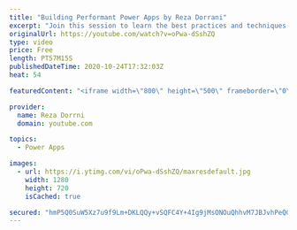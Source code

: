```yaml
---
title: "Building Performant Power Apps by Reza Dorrani"
excerpt: "Join this session to learn the best practices and techniques for performance optimization in Canvas Apps."
originalUrl: https://youtube.com/watch?v=oPwa-dSshZQ
type: video
price: Free
length: PT57M15S
publishedDateTime: 2020-10-24T17:32:03Z
heat: 54

featuredContent: "<iframe width=\"800\" height=\"500\" frameborder=\"0\" src=\"https://www.youtube.com/embed/oPwa-dSshZQ\" allow=\"accelerometer; autoplay; encrypted-media; gyroscope; picture-in-picture\" allowfullscreen></iframe>"

provider:
  name: Reza Dorrni
  domain: youtube.com

topics:
  - Power Apps

images:
  - url: https://i.ytimg.com/vi/oPwa-dSshZQ/maxresdefault.jpg
    width: 1280
    height: 720
    isCached: true

secured: "hmP5Q0SuW5Xz7u9f9Lm+DKLQQy+vSQFC4Y+4Ig9jMsONOuQhhvM7JBJvhPeQGMfLLWkDgfNwCLddy4Kf0YBgaJn8eSlsYBq/4oYJ1O2NzNvQvNc7XBFpdp1AwlS0JjKS/CiKlUCmQ3sj36kW3BWTXpwZhZwbWZsRKqRjoucb31gktWXGa/dXPrDIKJPl99FD/02grlus30t70xoQ/WWGz7gri7U3aZt/d3N5xCEPRnRmPrHzH4giX3+K+TMRZGHMpaVoeNOgSkUH4CUzKlblm45WLOHnMPSEFRgEF/CgnsOSG1ZhPySdt6+gvA/sNqkIEsrC+jQD3ncCY1nfgmOKI7cSTXQ8D0CqT3YIv1yGipaKjCeTixm9cWa1qxrED7hNclDHCkI7aKjoz7iEAdRdkQ==;CKYQx06m42cEHg0ZpDI96w=="
---
```


